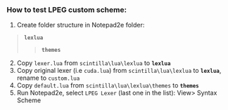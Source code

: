 ### How to test LPEG custom scheme:

1. Create folder structure in Notepad2e folder:
> **`lexlua`**
>> **`themes`**
2. Copy `lexer.lua` from `scintilla\lua\lexlua` to **`lexlua`**
1. Copy original lexer (i.e `cuda.lua`) from `scintilla\lua\lexlua` to **`lexlua`**, rename to `custom.lua`
1. Copy `default.lua` from `scintilla\lua\lexlua\themes` to **`themes`**
1. Run Notepad2e, select `LPEG Lexer` (last one in the list): View> Syntax Scheme
